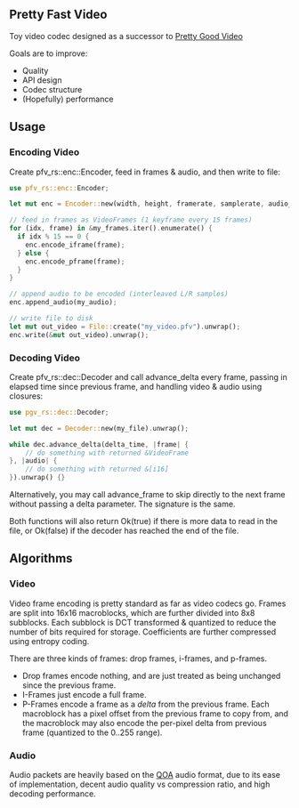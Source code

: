 ## Pretty Fast Video

Toy video codec designed as a successor to [Pretty Good Video](https://github.com/GlaireDaggers/Pretty-Good-Video)

Goals are to improve:

- Quality
- API design
- Codec structure
- (Hopefully) performance

## Usage

### Encoding Video

Create pfv_rs::enc::Encoder, feed in frames & audio, and then write to file:

```rs
use pfv_rs::enc::Encoder;

let mut enc = Encoder::new(width, height, framerate, samplerate, audio_channels, quality, num_threads);

// feed in frames as VideoFrames (1 keyframe every 15 frames)
for (idx, frame) in &my_frames.iter().enumerate() {
  if idx % 15 == 0 {
    enc.encode_iframe(frame);
  } else {
    enc.encode_pframe(frame);
  }
}

// append audio to be encoded (interleaved L/R samples)
enc.append_audio(my_audio);

// write file to disk
let mut out_video = File::create("my_video.pfv").unwrap();
enc.write(&mut out_video).unwrap();
```

### Decoding Video

Create pfv_rs::dec::Decoder and call advance_delta every frame, passing in elapsed time since previous frame, and handling video & audio using closures:

```rs
use pgv_rs::dec::Decoder;

let mut dec = Decoder::new(my_file).unwrap();

while dec.advance_delta(delta_time, |frame| {
    // do something with returned &VideoFrame
}, |audio| {
    // do something with returned &[i16]
}).unwrap() {}
```

Alternatively, you may call advance_frame to skip directly to the next frame without passing a delta parameter. The signature is the same.

Both functions will also return Ok(true) if there is more data to read in the file, or Ok(false) if the decoder has reached the end of the file.

## Algorithms

### Video

Video frame encoding is pretty standard as far as video codecs go. Frames are split into 16x16 macroblocks, which are further divided into 8x8 subblocks. Each subblock is DCT transformed & quantized to reduce the number of bits required for storage. Coefficients are further compressed using entropy coding.

There are three kinds of frames: drop frames, i-frames, and p-frames.

- Drop frames encode nothing, and are just treated as being unchanged since the previous frame.
- I-Frames just encode a full frame.
- P-Frames encode a frame as a *delta* from the previous frame. Each macroblock has a pixel offset from the previous frame to copy from, and the macroblock may also encode the per-pixel delta from previous frame (quantized to the 0..255 range).

### Audio

Audio packets are heavily based on the [QOA](https://qoaformat.org/) audio format, due to its ease of implementation, decent audio quality vs compression ratio, and high decoding performance.
